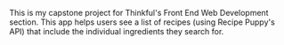 This is my capstone project for Thinkful's Front End Web Development section. This app helps users see a list of recipes (using Recipe Puppy's API) that include the individual ingredients they search for.
